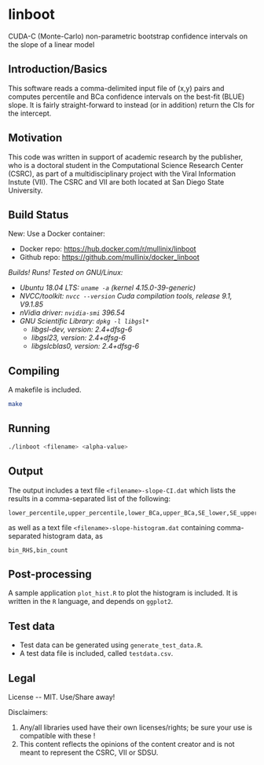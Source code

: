 # linboot
CUDA-C (Monte-Carlo) non-parametric bootstrap confidence intervals on the slope of a linear model

## Introduction/Basics
This software reads a comma-delimited input file of (x,y) pairs and computes percentile and BCa confidence intervals on the best-fit (BLUE) slope. It is fairly straight-forward to instead (or in addition) return the CIs for the intercept.

## Motivation
This code was written in support of academic research by the publisher, who is a doctoral student in the Computational Science Research Center (CSRC), as part of a multidisciplinary project with the Viral Information Instute (VII). The CSRC and VII are both located at San Diego State University.

## Build Status
New: Use a Docker container:
- Docker repo: https://hub.docker.com/r/mullinix/linboot
- Github repo: https://github.com/mullinix/docker_linboot

*Builds! Runs! Tested on GNU/Linux:*
- *Ubuntu 18.04 LTS: `uname -a` (kernel 4.15.0-39-generic)*
- *NVCC/toolkit: `nvcc --version` Cuda compilation tools, release 9.1, V9.1.85*
- *nVidia driver: `nvidia-smi` 396.54* 
- *GNU Scientific Library: `dpkg -l libgsl*`*
  - *libgsl-dev, version: 2.4+dfsg-6*
  - *libgsl23, version: 2.4+dfsg-6*
  - *libgslcblas0, version: 2.4+dfsg-6*
  
## Compiling
A makefile is included.
```bash
make
```

## Running
```bash
./linboot <filename> <alpha-value>
```

## Output
The output includes a text file `<filename>-slope-CI.dat` which lists the results in a comma-separated list of the following:
```
lower_percentile,upper_percentile,lower_BCa,upper_BCa,SE_lower,SE_upper,median,mean,#pts,#bs_iterations
```
as well as a text file `<filename>-slope-histogram.dat` containing comma-separated histogram data, as
```
bin_RHS,bin_count
```

## Post-processing
A sample application `plot_hist.R` to plot the histogram is included. It is written in the `R` language, and depends on `ggplot2`.

## Test data
- Test data can be generated using `generate_test_data.R`.
- A test data file is included, called `testdata.csv`.

## Legal
License -- MIT. Use/Share away!

Disclaimers: 
1. Any/all libraries used have their own licenses/rights; be sure your use is compatible with these !
2. This content reflects the opinions of the content creator and is not meant to represent the CSRC, VII or SDSU.
